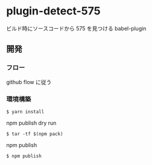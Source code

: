 # plugin-detect-575

ビルド時にソースコードから 575 を見つける babel-plugin

## 開発

### フロー

github flow に従う

### 環境構築

```
$ yarn install
```

npm publish dry run

```
$ tar -tf $(npm pack)
```

npm publish

```
$ npm publish
```
